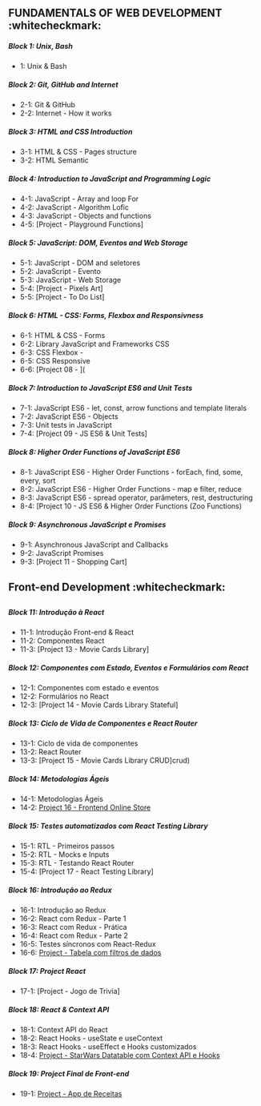## FUNDAMENTALS OF WEB DEVELOPMENT :whitecheckmark:

##### Block 1: Unix, Bash

- 1: Unix & Bash 

##### Block 2: Git, GitHub and Internet

-  2-1: Git & GitHub 
-  2-2: Internet - How it works

##### Block 3:  HTML and CSS Introduction

- 3-1: HTML & CSS - Pages structure
- 3-2: HTML Semantic

##### Block 4:  Introduction to JavaScript and Programming Logic

- 4-1: JavaScript - Array and loop For
- 4-2: JavaScript - Algorithm Lofic
- 4-3: JavaScript - Objects and functions
- 4-5: [Project - Playground Functions]

##### Block 5: JavaScript: DOM, Eventos and Web Storage

- 5-1: JavaScript - DOM and seletores
- 5-2: JavaScript - Evento
- 5-3: JavaScript - Web Storage
- 5-4: [Project  - Pixels Art]
- 5-5: [Project - To Do List]

##### Block 6: HTML - CSS: Forms, Flexbox and Responsivness

- 6-1: HTML & CSS - Forms
- 6-2: Library JavaScript and Frameworks CSS
- 6-3: CSS Flexbox -
- 6-5: CSS Responsive
- 6-6: [Project 08 - ](

##### Block 7: Introduction to JavaScript ES6 and Unit Tests

- 7-1: JavaScript ES6 - let, const, arrow functions and template literals
- 7-2: JavaScript ES6 - Objects
- 7-3: Unit tests in JavaScript
- 7-4: [Project 09 - JS ES6 & Unit Tests]

##### Block 8: Higher Order Functions of JavaScript ES6

- 8-1: JavaScript ES6 - Higher Order Functions - forEach, find, some, every, sort
- 8-2: JavaScript ES6 - Higher Order Functions - map e filter, reduce
- 8-3: JavaScript ES6 - spread operator, parâmeters, rest, destructuring
- 8-4: [Project 10 - JS ES6 & Higher Order Functions (Zoo Functions)

##### Block 9: Asynchronous JavaScript e Promises

- 9-1: Asynchronous JavaScript and Callbacks
- 9-2: JavaScript Promises
- 9-3: [Project 11 - Shopping Cart]


##
## Front-end Development :whitecheckmark:
##

##### Block 11: Introdução à React

- 11-1: Introdução Front-end & React
- 11-2: Componentes React
- 11-3: [Project 13 - Movie Cards Library]

##### Block 12: Componentes com Estado, Eventos e Formulários com React

- 12-1: Componentes com estado e eventos
- 12-2: Formulários no React
- 12-3: [Project 14 - Movie Cards Library Stateful]
##### Block 13: Ciclo de Vida de Componentes e React Router

- 13-1: Ciclo de vida de componentes
- 13-2: React Router
- 13-3: [Project 15 - Movie Cards Library CRUD]crud)

##### Block 14: Metodologias Ágeis

- 14-1: Metodologias Ágeis
- 14-2: [Project 16 - Frontend Online Store]()

##### Block 15: Testes automatizados com React Testing Library

- 15-1: RTL - Primeiros passos
- 15-2: RTL - Mocks e Inputs
- 15-3: RTL - Testando React Router
- 15-4: [Project 17 - React Testing Library]

##### Block 16: Introdução ao Redux

- 16-1: Introdução ao Redux
- 16-2: React com Redux - Parte 1
- 16-3: React com Redux - Prática
- 16-4: React com Redux - Parte 2
- 16-5: Testes síncronos com React-Redux
- 16-6: [Project - Tabela com filtros de dados]()

##### Block 17: Project React

- 17-1: [Project - Jogo de Trivia]

##### Block 18: React & Context API

- 18-1: Context API do React
- 18-2: React Hooks - useState e useContext
- 18-3: React Hooks - useEffect e Hooks customizados
- 18-4: [Project - StarWars Datatable com Context API e Hooks]()

##### Block 19: Project Final de Front-end

- 19-1: [Project - App de Receitas]()
